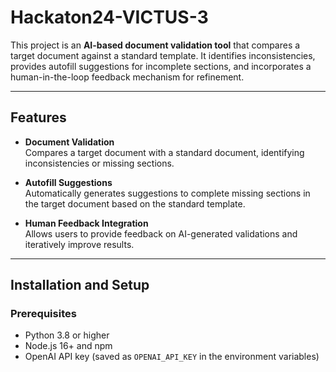 # Hackaton24-VICTUS-3

This project is an **AI-based document validation tool** that compares a target document against a standard template. It identifies inconsistencies, provides autofill suggestions for incomplete sections, and incorporates a human-in-the-loop feedback mechanism for refinement.

---

## Features

- **Document Validation**  
  Compares a target document with a standard document, identifying inconsistencies or missing sections.

- **Autofill Suggestions**  
  Automatically generates suggestions to complete missing sections in the target document based on the standard template.

- **Human Feedback Integration**  
  Allows users to provide feedback on AI-generated validations and iteratively improve results.

---

## Installation and Setup

### Prerequisites

- Python 3.8 or higher
- Node.js 16+ and npm
- OpenAI API key (saved as `OPENAI_API_KEY` in the environment variables)